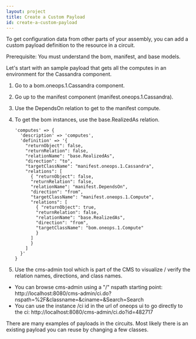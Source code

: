 ```yaml
---
layout: project
title: Create a Custom Payload
id: create-a-custom-payload
---
```


To get configuration data from other parts of your assembly, you can add a custom payload definition to the resource in a circuit.

Prerequisite: You must understand the bom, manifest, and base models.

Let's start with an sample payload that gets all the computes in an environment for the Cassandra component.

1. Go to a bom.oneops.1.Cassandra component.
2. Go up to the manifest component (manifest.oneops.1.Cassandra).
3. Use the DependsOn relation to get to the manifest compute.
4. To get the bom instances, use the base.RealizedAs relation.   

    ~~~
    'computes' => {
      'description' => 'computes',
      'definition' => '{
        "returnObject": false,
        "returnRelation": false,
        "relationName": "base.RealizedAs",
        "direction": "to",
        "targetClassName": "manifest.oneops.1.Cassandra",
        "relations": [
          { "returnObject": false,
          "returnRelation": false,
          "relationName": "manifest.DependsOn",
          "direction": "from",
          "targetClassName": "manifest.oneops.1.Compute",
          "relations": [
            { "returnObject": true,
            "returnRelation": false,
            "relationName": "base.RealizedAs",
            "direction": "from",
            "targetClassName": "bom.oneops.1.Compute"
            }
          ]
          }
        ]
      }'  
    }  
    ~~~

5. Use the cms-admin tool which is part of the CMS to visualize / verify the relation names, directions, and class names.

>
  * You can browse cms-admin using a "/" nspath starting point:
http://localhost:8080/cms-admin/ci.do?nspath=%2F&classname=&ciname=&Search=Search
  * You can use the instance /ci id in the url of oneops ui to go directly to the ci:
http://localhost:8080/cms-admin/ci.do?id=482717

There are many examples of payloads in the circuits.  Most likely there is an existing payload you can reuse by changing a few classes.
